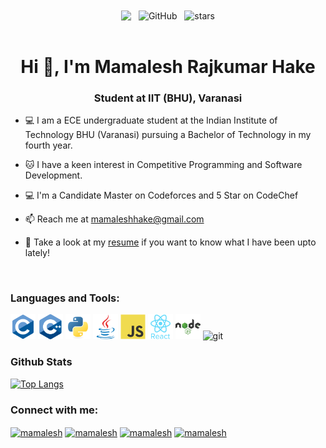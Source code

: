 <div align="center">
<img src="https://komarev.com/ghpvc/?username=mamaleshrh&&style=flat-square" align="center" />
&nbsp;
<img alt="GitHub" src="https://img.shields.io/badge/dynamic/json?logo=github&label=Followers&query=%24.data.totalSubs&url=https%3A%2F%2Fapi.spencerwoo.com%2Fsubstats%2F%3Fsource%3Dgithub%26queryKey%3Dmamaleshrh&longCache=true" align="center" />
&nbsp;
<img src="https://img.shields.io/github/stars/mamaleshrh?label=Stars" alt="stars" align="center">
</div>

<br>





<h1 align="center">Hi 👋, I'm Mamalesh Rajkumar Hake</h1>
<h3 align="center">Student at IIT (BHU), Varanasi</h3>

- 💻 I am a ECE undergraduate student at the Indian Institute of Technology BHU (Varanasi) pursuing a Bachelor of Technology in my fourth year.

- 🐱 I have a keen interest in Competitive Programming and Software Development.
  
- 💻 I'm a Candidate Master on Codeforces and  5 Star on CodeChef

- 📫 Reach me at mamaleshhake@gmail.com

- 📄 Take a look at my [resume](https://drive.google.com/file/d/1nWvRUTGQ3r1Xefh_WQL6-6z6Wa6n7REn/view?usp=drive_link) if you want to know what I have been upto lately!

<br/>


### Languages and Tools:
<p align="left">
<img src="https://raw.githubusercontent.com/devicons/devicon/master/icons/c/c-original.svg" alt="c" width="40" height="40"/>
<img src="https://raw.githubusercontent.com/devicons/devicon/master/icons/cplusplus/cplusplus-original.svg" alt="cplusplus" width="40" height="40"/>
<img src="https://raw.githubusercontent.com/devicons/devicon/master/icons/python/python-original.svg" alt="python" width="40" height="40"/>
<img src="https://raw.githubusercontent.com/devicons/devicon/master/icons/java/java-original.svg" alt="java" width="40" height="40"/>
<img src="https://raw.githubusercontent.com/devicons/devicon/master/icons/javascript/javascript-original.svg" alt="javascript" width="40" height="40"/>
<img src="https://raw.githubusercontent.com/devicons/devicon/master/icons/react/react-original-wordmark.svg" alt="react" width="40" height="40"/>
<img src="https://raw.githubusercontent.com/devicons/devicon/master/icons/nodejs/nodejs-original-wordmark.svg" alt="nodejs" width="40" height="40"/>
<img src="https://www.vectorlogo.zone/logos/git-scm/git-scm-icon.svg" alt="git" width="40" height="40"/>
</p>

### Github Stats


[![Top Langs](https://github-readme-stats.vercel.app/api/top-langs/?username=mamaleshrh&langs_count=11)](https://github.com/anuraghazra/github-readme-stats)

### Connect with me:
<p align="left">
<a href="https://linkedin.com/in/mamalesh" target="blank"><img align="center" src="https://img.icons8.com/?size=100&id=xuvGCOXi8Wyg&format=png&color=000000" alt="mamalesh" height="40" width="40" /></a>
<a href="https://codeforces.com/profile/mamalesh" target="blank"><img align="center" src="https://img.icons8.com/?size=100&id=YSy0lU4Y0X4z&format=png&color=000000" alt="mamalesh" height="40" width="40" /></a>
<a href="https://www.codechef.com/users/mamaleshrh" target="blank"><img align="center" src="https://img.icons8.com/?size=100&id=4z2zrIWYmGqx&format=png&color=000000" alt="mamalesh" height="40" width="40" /></a>
<a href="https://www.instagram.com/mamaleshhake" target="blank"><img align="center" src="https://img.icons8.com/?size=100&id=BrU2BBoRXiWq&format=png&color=000000" alt="mamalesh" height="40" width="40" /></a>
</p>
